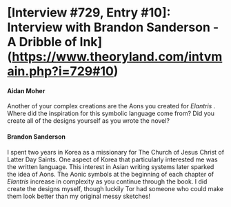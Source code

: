 # [Interview #729, Entry #10]: Interview with Brandon Sanderson - A Dribble of Ink](https://www.theoryland.com/intvmain.php?i=729#10)

#### Aidan Moher

Another of your complex creations are the Aons you created for
*Elantris*
. Where did the inspiration for this symbolic language come from? Did you create all of the designs yourself as you wrote the novel?

#### Brandon Sanderson

I spent two years in Korea as a missionary for The Church of Jesus Christ of Latter Day Saints. One aspect of Korea that particularly interested me was the written language. This interest in Asian writing systems later sparked the idea of Aons. The Aonic symbols at the beginning of each chapter of
*Elantris*
increase in complexity as you continue through the book. I did create the designs myself, though luckily Tor had someone who could make them look better than my original messy sketches!

